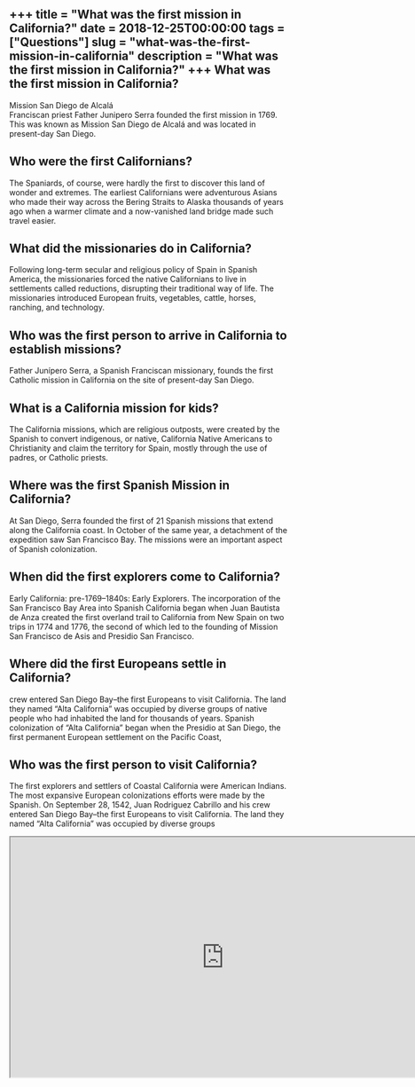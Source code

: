 +++
title = "What was the first mission in California?"
date = 2018-12-25T00:00:00
tags = ["Questions"]
slug = "what-was-the-first-mission-in-california"
description = "What was the first mission in California?"
+++
What was the first mission in California?
-----------------------------------------

Mission San Diego de Alcalá  
Franciscan priest Father Junipero Serra founded the first mission in 1769. This was known as Mission San Diego de Alcalá and was located in present-day San Diego.

Who were the first Californians?
--------------------------------

The Spaniards, of course, were hardly the first to discover this land of wonder and extremes. The earliest Californians were adventurous Asians who made their way across the Bering Straits to Alaska thousands of years ago when a warmer climate and a now-vanished land bridge made such travel easier.

What did the missionaries do in California?
-------------------------------------------

Following long-term secular and religious policy of Spain in Spanish America, the missionaries forced the native Californians to live in settlements called reductions, disrupting their traditional way of life. The missionaries introduced European fruits, vegetables, cattle, horses, ranching, and technology.

Who was the first person to arrive in California to establish missions?
-----------------------------------------------------------------------

Father Junípero Serra, a Spanish Franciscan missionary, founds the first Catholic mission in California on the site of present-day San Diego.

What is a California mission for kids?
--------------------------------------

The California missions, which are religious outposts, were created by the Spanish to convert indigenous, or native, California Native Americans to Christianity and claim the territory for Spain, mostly through the use of padres, or Catholic priests.

Where was the first Spanish Mission in California?
--------------------------------------------------

At San Diego, Serra founded the first of 21 Spanish missions that extend along the California coast. In October of the same year, a detachment of the expedition saw San Francisco Bay. The missions were an important aspect of Spanish colonization.

When did the first explorers come to California?
------------------------------------------------

Early California: pre-1769–1840s: Early Explorers. The incorporation of the San Francisco Bay Area into Spanish California began when Juan Bautista de Anza created the first overland trail to California from New Spain on two trips in 1774 and 1776, the second of which led to the founding of Mission San Francisco de Asis and Presidio San Francisco.

Where did the first Europeans settle in California?
---------------------------------------------------

crew entered San Diego Bay–the first Europeans to visit California. The land they named “Alta California” was occupied by diverse groups of native people who had inhabited the land for thousands of years. Spanish colonization of “Alta California” began when the Presidio at San Diego, the first permanent European settlement on the Pacific Coast,

Who was the first person to visit California?
---------------------------------------------

The first explorers and settlers of Coastal California were American Indians. The most expansive European colonizations efforts were made by the Spanish. On September 28, 1542, Juan Rodriguez Cabrillo and his crew entered San Diego Bay–the first Europeans to visit California. The land they named “Alta California” was occupied by diverse groups

<iframe allow="accelerometer; autoplay; clipboard-write; encrypted-media; gyroscope; picture-in-picture" allowfullscreen="" class="__youtube_prefs__  epyt-is-override  no-lazyload" data-no-lazy="1" data-origheight="433" data-origwidth="770" data-skipgform_ajax_framebjll="" height="433" id="_ytid_56342" loading="lazy" src="https://www.youtube.com/embed/RHfJGJCowds?enablejsapi=1&autoplay=0&cc_load_policy=0&cc_lang_pref=&iv_load_policy=1&loop=0&modestbranding=0&rel=1&fs=1&playsinline=0&autohide=2&theme=dark&color=red&controls=1&" title="YouTube player" width="770"></iframe>